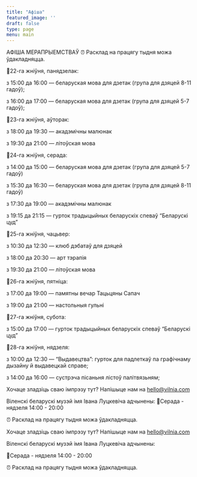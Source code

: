 ```yaml
---
title: "Афіша"
featured_image: ''
draft: false
type: page
menu: main
---
```

АФІША МЕРАПРЫЕМСТВАЎ
⏰ Расклад на працягу тыдня можа ўдакладняцца.


📌22-га жніўня, панядзелак:

з 15:00 да 16:00 — беларуская мова для дзетак (група для дзяцей 8-11 гадоў);

з 16:00 да 17:00 — беларуская мова для дзетак (група для дзяцей 5-7 гадоў);

📌23-га жніўня, аўторак:

з 18:00 да 19:30 — акадэмічны малюнак

з 19:30 да 21:00 — літоўская мова

📌24-га жніўня, серада:

з 14:00 да 15:00 — беларуская мова для дзетак (група для дзяцей 5-7 гадоў)

з 15:30 да 16:30 — беларуская мова для дзетак (група для дзяцей 8-11 гадоў)

з 17:30 да 19:00 — акадэмічны малюнак

з 19:15 да 21:15 — гурток традыцыйных беларускіх спеваў “Беларускі цуд”

📌25-га жніўня, чацьвер:

з 10:30 да 12:30 — клюб дэбатаў для дзяцей

з 18:00 да 20:30 — арт тэрапія

з 19:30 да 21:00 — літоўская мова

📌26-га жніўня, пятніца:

з 17:00 да 19:00 — памятны вечар Тацьцяны Сапач

з 19:00 да 21:00 — настольныя гульні

📌27-га жніўня, субота:

з 15:00 да 17:00 — гурток традыцыйных беларускіх спеваў “Беларускі цуд”

📌28-га жніўня, нядзеля:

з 10:00 да 12:30 — “Выдавецтва”: гурток для падлеткаў па графічнаму дызайну й выдавецкай справе;

з 14:00 да 16:00 — сустрэча пісаньня лістоў палітвязьням;

Хочаце зладзіць сваю імпрэзу тут? Напішыце нам на hello@vilnia.com

Віленскі беларускі музэй імя Івана Луцкевіча адчынены:
📍Серада - нядзеля 14:00 - 20:00

⏰ Расклад на працягу тыдня можа ўдакладняцца.


Хочаце зладзіць сваю імпрэзу тут? Напішыце нам на hello@vilnia.com

Віленскі беларускі музэй імя Івана Луцкевіча адчынены:

📍Серада - нядзеля 14:00 - 20:00

⏰ Расклад на працягу тыдня можа ўдакладняцца.
